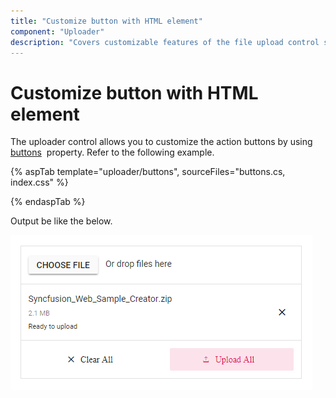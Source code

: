 ```yaml
---
title: "Customize button with HTML element"
component: "Uploader"
description: "Covers customizable features of the file upload control such as a preview image, invisible upload, progress bar, sort the file list and more."
---
```


# Customize button with HTML element

The uploader control allows you to customize the action buttons by using [buttons](https://help.syncfusion.com/cr/aspnetcore-js2/Syncfusion.EJ2.Inputs.Uploader.html#Syncfusion_EJ2_Inputs_Uploader_Buttons) &nbsp;property. Refer to the following example.

{% aspTab template="uploader/buttons", sourceFiles="buttons.cs, index.css" %}

{% endaspTab %}

Output be like the below.

![uploader](../images/uploader-custom-button.png)